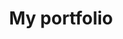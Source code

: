 ---
title: "My portfolio"
# meta description
description: "This is meta description."
# save as draft
draft: false
---